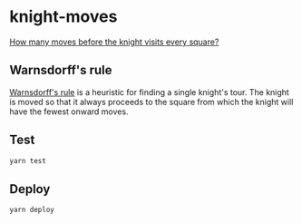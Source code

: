 # knight-moves

[How many moves before the knight visits every square?](https://twitter.com/chesscom/status/1385666062704861193)

## Warnsdorff's rule

[Warnsdorff's rule](https://en.m.wikipedia.org/wiki/Knight%27s_tour#Warnsdorff's_rule) is a heuristic for finding a single knight's tour. The knight is moved so that it always proceeds to the square from which the knight will have the fewest onward moves.

## Test

```bash
yarn test
```

## Deploy

```bahs
yarn deploy
```
